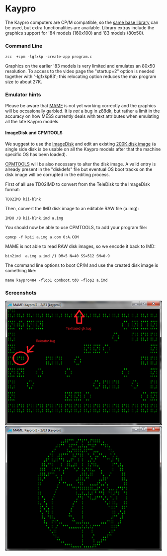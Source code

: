 #  Kaypro

The Kaypro computers are CP/M compatible, so the [same base library](Platform---CPM) can be used, but extra functionalities are available.
Library extras include the graphics support for '84 models (160x100) and '83 models (80x50).


### Command Line

    zcc  +cpm -lgfxkp -create-app program.c


Graphics on the earlier '83 models is very limited and emulates an 80x50 resolution.  To access to the video page the "startup=2" option is needed together with '-lgfxkp83';  this relocating option reduces the max program size to about 27K.


### Emulator hints

Please be aware that [MAME](http://www.mamedev.org/) is not yet working correctly and the graphics will be occasionally garbled.   It is *not* a bug in z88dk, but rather a limit in the accuracy on how MESS currently deals with text attributes when emulating all the late Kaypro models.


#### ImageDisk and CPMTOOLS

We suggest to use the [ImageDisk](http://www.classiccmp.org/dunfield/img/index.htm) and edit an existing [200K disk image](http://www.retroarchive.org/maslin/disks/kaypro/kii-blnk.td0) (a single side disk is be usable on all the Kaypro models after that the machine specific OS has been loaded).

[CPMTOOLS](http://www.moria.de/~michael/cpmtools/) will be also necessary to alter the disk image.   A valid entry is already present in the "diskdefs" file but eventual OS boot tracks on the disk image will be corrupted in the editing process.

First of all use TD02IMD to convert from the TeleDisk to the ImageDisk format:

    TD02IMD kii-blnk


Then, convert the IMD disk image to an editable RAW file (a.img):

    IMDU /B kii-blnk.imd a.img


You should now be able to use CPMTOOLS, to add your program file:

    cpmcp -f kpii a.img a.com 0:A.COM


MAME is not able to read RAW disk images, so we encode it back to IMD:

    bin2imd  a.img a.imd /1 DM=5 N=40 SS=512 SM=0-9


The command line options to boot CP/M and use the created disk image is something like:

    mame kaypro484 -flop1 cpmboot.td0 -flop2 a.imd


### Screenshots

![](images/platform/kp-dstar.png)
![](images/platform/kp-globe.png)
